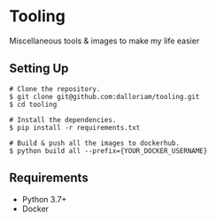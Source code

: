 # Tooling
Miscellaneous tools &amp; images to make my life easier

## Setting Up
```shell
# Clone the repository.
$ git clone git@github.com:dalloriam/tooling.git
$ cd tooling

# Install the dependencies.
$ pip install -r requirements.txt

# Build & push all the images to dockerhub.
$ python build all --prefix={YOUR_DOCKER_USERNAME}
```

## Requirements
* Python 3.7+
* Docker